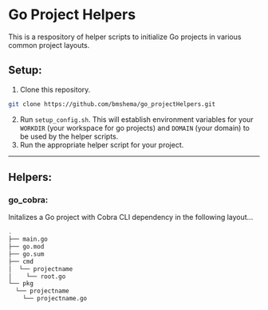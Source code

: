 # Go Project Helpers
This is a respository of helper scripts to initialize Go projects in various common project layouts.

## Setup:
1. Clone this repository.
```bash
git clone https://github.com/bmshema/go_projectHelpers.git
```
2. Run `setup_config.sh`. This will establish environment variables for your `WORKDIR` (your workspace for go projects) and `DOMAIN` (your domain) to be used by the helper scripts.
3. Run the appropriate helper script for your project.

---
## Helpers:
### go_cobra:
Initalizes a Go project with Cobra CLI dependency in the following layout...
```bash
.
├── main.go
├── go.mod
├── go.sum
├── cmd
│  └── projectname
│    └── root.go
└── pkg
  └── projectname
    └── projectname.go
```
